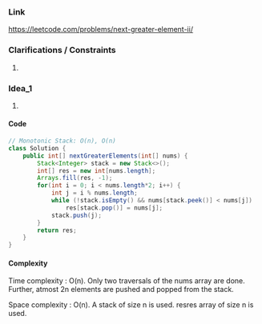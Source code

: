 
### Link

https://leetcode.com/problems/next-greater-element-ii/

### Clarifications / Constraints

1. 

### Idea_1

1. 


#### Code

```java
// Monotonic Stack: O(n), O(n)
class Solution {
    public int[] nextGreaterElements(int[] nums) {
        Stack<Integer> stack = new Stack<>();
        int[] res = new int[nums.length];
        Arrays.fill(res, -1);
        for(int i = 0; i < nums.length*2; i++) {
            int j = i % nums.length;
            while (!stack.isEmpty() && nums[stack.peek()] < nums[j])
                res[stack.pop()] = nums[j];
            stack.push(j);
        }
        return res;        
    }
}
```

#### Complexity

Time complexity : O(n). Only two traversals of the nums array are done. Further, atmost 2n elements are pushed and popped from the stack.

Space complexity : O(n). A stack of size n is used. resres array of size n is used.